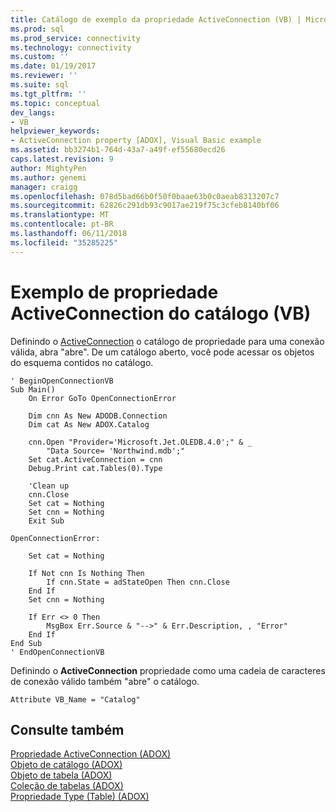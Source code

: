 ```yaml
---
title: Catálogo de exemplo da propriedade ActiveConnection (VB) | Microsoft Docs
ms.prod: sql
ms.prod_service: connectivity
ms.technology: connectivity
ms.custom: ''
ms.date: 01/19/2017
ms.reviewer: ''
ms.suite: sql
ms.tgt_pltfrm: ''
ms.topic: conceptual
dev_langs:
- VB
helpviewer_keywords:
- ActiveConnection property [ADOX], Visual Basic example
ms.assetid: bb3274b1-764d-43a7-a49f-ef55680ecd26
caps.latest.revision: 9
author: MightyPen
ms.author: genemi
manager: craigg
ms.openlocfilehash: 078d5bad66b0f50f0baae63b0c0aeab8313207c7
ms.sourcegitcommit: 62826c291db93c9017ae219f75c3cfeb8140bf06
ms.translationtype: MT
ms.contentlocale: pt-BR
ms.lasthandoff: 06/11/2018
ms.locfileid: "35285225"
---
```

# <a name="catalog-activeconnection-property-example-vb"></a>Exemplo de propriedade ActiveConnection do catálogo (VB)
Definindo o [ActiveConnection](../../../ado/reference/adox-api/activeconnection-property-adox.md) o catálogo de propriedade para uma conexão válida, abra "abre". De um catálogo aberto, você pode acessar os objetos do esquema contidos no catálogo.  
  
```  
' BeginOpenConnectionVB  
Sub Main()  
    On Error GoTo OpenConnectionError  
  
    Dim cnn As New ADODB.Connection  
    Dim cat As New ADOX.Catalog  
  
    cnn.Open "Provider='Microsoft.Jet.OLEDB.4.0';" & _  
        "Data Source= 'Northwind.mdb';"  
    Set cat.ActiveConnection = cnn  
    Debug.Print cat.Tables(0).Type  
  
    'Clean up  
    cnn.Close  
    Set cat = Nothing  
    Set cnn = Nothing  
    Exit Sub  
  
OpenConnectionError:  
  
    Set cat = Nothing  
  
    If Not cnn Is Nothing Then  
        If cnn.State = adStateOpen Then cnn.Close  
    End If  
    Set cnn = Nothing  
  
    If Err <> 0 Then  
        MsgBox Err.Source & "-->" & Err.Description, , "Error"  
    End If  
End Sub  
' EndOpenConnectionVB  
```  
  
 Definindo o **ActiveConnection** propriedade como uma cadeia de caracteres de conexão válido também "abre" o catálogo.  
  
```  
Attribute VB_Name = "Catalog"  
```  
  
## <a name="see-also"></a>Consulte também  
 [Propriedade ActiveConnection (ADOX)](../../../ado/reference/adox-api/activeconnection-property-adox.md)   
 [Objeto de catálogo (ADOX)](../../../ado/reference/adox-api/catalog-object-adox.md)   
 [Objeto de tabela (ADOX)](../../../ado/reference/adox-api/table-object-adox.md)   
 [Coleção de tabelas (ADOX)](../../../ado/reference/adox-api/tables-collection-adox.md)   
 [Propriedade Type (Table) (ADOX)](../../../ado/reference/adox-api/type-property-table-adox.md)
